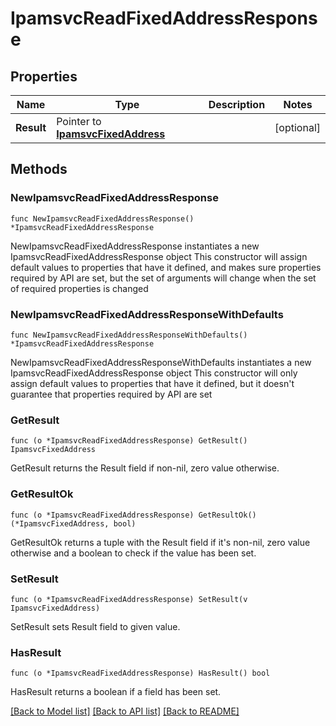 # IpamsvcReadFixedAddressResponse

## Properties

Name | Type | Description | Notes
------------ | ------------- | ------------- | -------------
**Result** | Pointer to [**IpamsvcFixedAddress**](IpamsvcFixedAddress.md) |  | [optional] 

## Methods

### NewIpamsvcReadFixedAddressResponse

`func NewIpamsvcReadFixedAddressResponse() *IpamsvcReadFixedAddressResponse`

NewIpamsvcReadFixedAddressResponse instantiates a new IpamsvcReadFixedAddressResponse object
This constructor will assign default values to properties that have it defined,
and makes sure properties required by API are set, but the set of arguments
will change when the set of required properties is changed

### NewIpamsvcReadFixedAddressResponseWithDefaults

`func NewIpamsvcReadFixedAddressResponseWithDefaults() *IpamsvcReadFixedAddressResponse`

NewIpamsvcReadFixedAddressResponseWithDefaults instantiates a new IpamsvcReadFixedAddressResponse object
This constructor will only assign default values to properties that have it defined,
but it doesn't guarantee that properties required by API are set

### GetResult

`func (o *IpamsvcReadFixedAddressResponse) GetResult() IpamsvcFixedAddress`

GetResult returns the Result field if non-nil, zero value otherwise.

### GetResultOk

`func (o *IpamsvcReadFixedAddressResponse) GetResultOk() (*IpamsvcFixedAddress, bool)`

GetResultOk returns a tuple with the Result field if it's non-nil, zero value otherwise
and a boolean to check if the value has been set.

### SetResult

`func (o *IpamsvcReadFixedAddressResponse) SetResult(v IpamsvcFixedAddress)`

SetResult sets Result field to given value.

### HasResult

`func (o *IpamsvcReadFixedAddressResponse) HasResult() bool`

HasResult returns a boolean if a field has been set.


[[Back to Model list]](../README.md#documentation-for-models) [[Back to API list]](../README.md#documentation-for-api-endpoints) [[Back to README]](../README.md)


